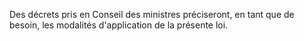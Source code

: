 Des décrets pris en Conseil des ministres préciseront, en tant que de besoin, les modalités d'application de la présente loi.